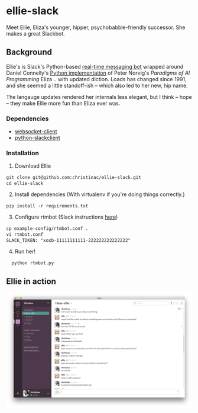 # ellie-slack
Meet Ellie, Eliza's younger, hipper, psychobabble-friendly successor. She makes a great Slackbot.

## Background
Ellie's is Slack's Python-based [real-time messaging bot](https://github.com/slackhq/python-rtmbot) wrapped around  Daniel Connelly's [Python implementation](https://github.com/dhconnelly/paip-python) of Peter Norvig's *Paradigms of AI Programming* Eliza .. with updated diction. Loads has changed since 1991, and she seemed a little standoff-ish – which also led to her new, hip name.

The langauge updates rendered her internals less elegant, but I think – hope – they make Ellie more fun than Eliza ever was.

### Dependencies
* [websocket-client](https://pypi.python.org/pypi/websocket-client/)
* [python-slackclient](https://github.com/slackhq/python-slackclient)

### Installation
1. Download Ellie

  ````
  git clone git@github.com:christinac/ellie-slack.git
  cd ellie-slack
  ````

2. Install dependencies (With virtualenv if you're doing things correctly.)

  ````
  pip install -r requirements.txt
  ````

3. Configure rtmbot (Slack instructions [here](https://api.slack.com/bot-users))

  ````
  cp example-config/rtmbot.conf .
  vi rtmbot.conf
  SLACK_TOKEN: "xoxb-11111111111-222222222222222"
  ````

4. Run her!

````
  python rtmbot.py
````

## Ellie in action
![Ellie in action](screenshot.png)
